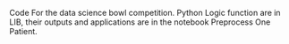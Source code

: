 Code For the data science bowl competition. 
Python Logic function are in LIB, their outputs and applications are in the notebook Preprocess One Patient.
